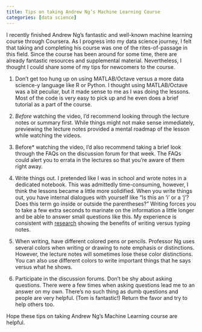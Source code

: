 ```yaml
---
title: Tips on taking Andrew Ng’s Machine Learning Course
categories: [data science]
---
```


I recently finished Andrew Ng’s fantastic and well-known machine learning course through Coursera. As I progress into my data science journey, I felt that taking and completing his course was one of the rites-of-passage in this field. Since the course has been around for some time, there are already fantastic resources and supplemental material. Nevertheless, I thought I could share some of my tips for newcomers to the course.

1. Don’t get too hung up on using MATLAB/Octave versus a more data science-y language like R or Python. I thought using MATLAB/Octave was a bit peculiar, but it made sense to me as I was doing the lessons. Most of the code is very easy to pick up and he even does a brief tutorial as a part of the course.

2. *Before* watching the video, I’d recommend looking through the lecture notes or summary first. While things might not make sense immediately, previewing the lecture notes provided a mental roadmap of the lesson while watching the videos.

3. Before* watching the video, I’d also recommend taking a brief look through the FAQs on the discussion forum for that week. The FAQs could alert you to errata in the lectures so that you’re aware of them right away.

4. Write things out. I pretended like I was in school and wrote notes in a dedicated notebook. This was admittedly time-consuming, however, I think the lessons became a little more solidified. When you write things out, you have internal dialogues with yourself like “Is this an ‘i’ or a ‘j’? Does this term go inside or outside the parentheses?” Writing forces you to take a few extra seconds to marinate on the information a little longer and be able to answer small questions like this. My experience is consistent with [research](https://www.scientificamerican.com/article/a-learning-secret-don-t-take-notes-with-a-laptop/) showing the benefits of writing versus typing notes.

5. When writing, have different colored pens or pencils. Professor Ng uses several colors when writing or drawing to note emphasis or distinctions. However, the lecture notes will sometimes lose these color distinctions. You can also use different colors to write important things that he says versus what he shows.

6. Participate in the discussion forums. Don’t be shy about asking questions. There were a few times when asking questions lead me to an answer on my own. There’s no such thing as dumb questions and people are very helpful. (Tom is fantastic!) Return the favor and try to help others too.

Hope these tips on taking Andrew Ng’s Machine Learning course are helpful.